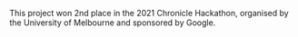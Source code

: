 This project won 2nd place in the 2021 Chronicle Hackathon, organised by the University of Melbourne and sponsored by Google.
